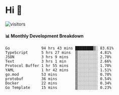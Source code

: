 # Hi 👋
 
![visitors](https://visitor-badge.glitch.me/badge?page_id=sorcererxw.sorcererx)

#### 📊 Monthly Development Breakdown

<!--START_SECTION:waka-->
```text
Go              94 hrs 43 mins ████████▒░ 83.61%
TypeScript      5 hrs 27 mins  ▒░░░░░░░░░ 4.81%
JSON            3 hrs 9 mins   ▒░░░░░░░░░ 2.78%
Text            3 hrs 1 min    ▒░░░░░░░░░ 2.66%
Protocol Buffer 1 hr 55 mins   ▒░░░░░░░░░ 1.70%
YAML            1 hr 42 mins   ▒░░░░░░░░░ 1.51%
go.mod          53 mins        ▒░░░░░░░░░ 0.78%
protobuf        36 mins        ▒░░░░░░░░░ 0.54%
Docker          22 mins        ▒░░░░░░░░░ 0.34%
Go Template     15 mins        ▒░░░░░░░░░ 0.23%
```
<!--END_SECTION:waka-->
